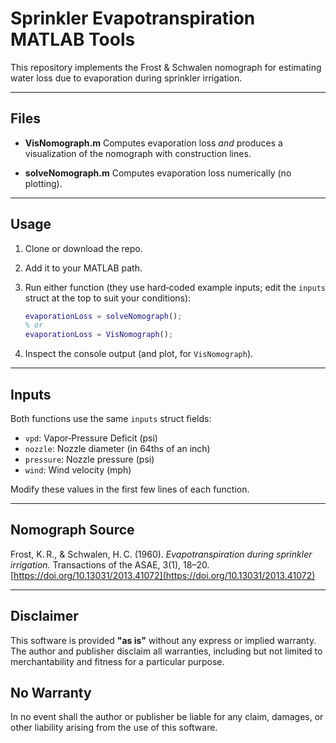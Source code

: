 # Sprinkler Evapotranspiration MATLAB Tools

This repository implements the Frost & Schwalen nomograph for estimating water loss due to evaporation during sprinkler irrigation.

---

## Files

* **VisNomograph.m**
  Computes evaporation loss *and* produces a visualization of the nomograph with construction lines.

* **solveNomograph.m**
  Computes evaporation loss numerically (no plotting).

---

## Usage

1. Clone or download the repo.

2. Add it to your MATLAB path.

3. Run either function (they use hard‐coded example inputs; edit the `inputs` struct at the top to suit your conditions):

   ```matlab
   evaporationLoss = solveNomograph();
   % or
   evaporationLoss = VisNomograph();
   ```

4. Inspect the console output (and plot, for `VisNomograph`).

---

## Inputs

Both functions use the same `inputs` struct fields:

* `vpd`: Vapor‐Pressure Deficit (psi)
* `nozzle`: Nozzle diameter (in 64ths of an inch)
* `pressure`: Nozzle pressure (psi)
* `wind`: Wind velocity (mph)

Modify these values in the first few lines of each function.

---

## Nomograph Source

Frost, K. R., & Schwalen, H. C. (1960). *Evapotranspiration during sprinkler irrigation.* Transactions of the ASAE, 3(1), 18–20. [https://doi.org/10.13031/2013.41072](https://doi.org/10.13031/2013.41072)

---

## Disclaimer

This software is provided **"as is"** without any express or implied warranty. The author and publisher disclaim all warranties, including but not limited to merchantability and fitness for a particular purpose.

## No Warranty

In no event shall the author or publisher be liable for any claim, damages, or other liability arising from the use of this software.
